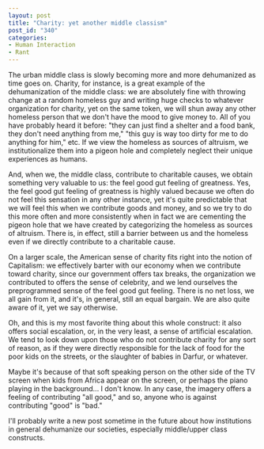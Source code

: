 ```yaml
--- 
layout: post
title: "Charity: yet another middle classism"
post_id: "340"
categories:
- Human Interaction
- Rant
---
```

The urban middle class is slowly becoming more and more dehumanized as time goes on.  Charity, for instance, is a great example of the dehumanization of the middle class: we are absolutely fine with throwing change at a random homeless guy and writing huge checks to whatever organization for charity, yet on the same token, we will shun away any other homeless person that we don't have the mood to give money to.  All of you have probably heard it before: "they can just find a shelter and a food bank, they don't need anything from me," "this guy is way too dirty for me to do anything for him," etc.  If we view the homeless as sources of altruism, we institutionalize them into a pigeon hole and completely neglect their unique experiences as humans.

And, when we, the middle class, contribute to charitable causes, we obtain something very valuable to us: the feel good gut feeling of greatness.  Yes, the feel good gut feeling of greatness is highly valued because we often do not feel this sensation in any other instance, yet it's quite predictable that we will feel this when we contribute goods and money, and so we try to do this more often and more consistently when in fact we are cementing the pigeon hole that we have created by categorizing the homeless as sources of altruism.  There is, in effect, still a barrier between us and the homeless even if we directly contribute to a charitable cause.

On a larger scale, the American sense of charity fits right into the notion of Capitalism: we effectively barter with our economy when we contribute toward charity, since our government offers tax breaks, the organization we contributed to offers the sense of celebrity, and we lend ourselves the preprogrammed sense of the feel good gut feeling.  There is no net loss, we all gain from it, and it's, in general, still an equal bargain.  We are also quite aware of it, yet we say otherwise.

Oh, and this is my most favorite thing about this whole construct: it also offers social escalation, or, in the very least, a sense of artificial escalation.  We tend to look down upon those who do not contribute charity for any sort of reason, as if they were directly responsible for the lack of food for the poor kids on the streets, or the slaughter of babies in Darfur, or whatever.

Maybe it's because of that soft speaking person on the other side of the TV screen when kids from Africa appear on the screen, or perhaps the piano playing in the background... I don't know.  In any case, the imagery offers a feeling of contributing "all good," and so, anyone who is against contributing "good" is "bad."

I'll probably write a new post sometime in the future about how institutions in general dehumanize our societies, especially middle/upper class constructs.
